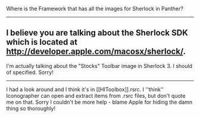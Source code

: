 Where is the Framework that has all the images for Sherlock in Panther?

----
I believe you are talking about the Sherlock SDK which is located at http://developer.apple.com/macosx/sherlock/.
----
I'm actually   talking about the "Stocks" Toolbar image in Sherlock 3. I should of specified. Sorry!

----

I had a look around and I think it's in [[HIToolbox]].rsrc. I ''think'' Iconographer can open and extract items from .rsrc files, but don't quote me on that. Sorry I couldn't be more help - blame Apple for hiding the damn thing so thoroughly!
